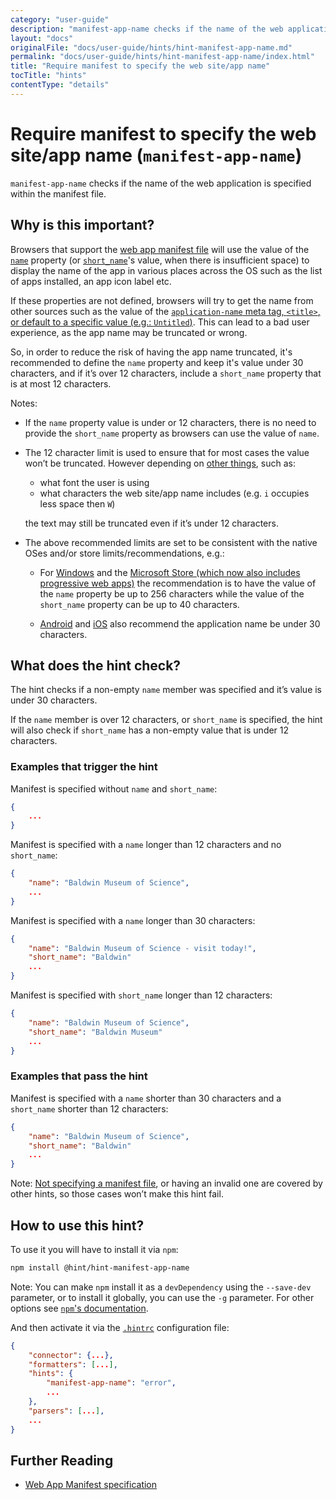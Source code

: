 ```yaml
---
category: "user-guide"
description: "manifest-app-name checks if the name of the web application isspecified within the manifest file."
layout: "docs"
originalFile: "docs/user-guide/hints/hint-manifest-app-name.md"
permalink: "docs/user-guide/hints/hint-manifest-app-name/index.html"
title: "Require manifest to specify the web site/app name"
tocTitle: "hints"
contentType: "details"
---
```

# Require manifest to specify the web site/app name (`manifest-app-name`)

`manifest-app-name` checks if the name of the web application is
specified within the manifest file.

## Why is this important?

Browsers that support the [web app manifest file][manifest spec] will
use the value of the [`name`][manifest name] property (or
[`short_name`][manifest short_name]'s value, when there is insufficient
space) to display the name of the app in various places across the OS
such as the list of apps installed, an app icon label etc.

If these properties are not defined, browsers will try to get the name
from other sources such as the value of the [`application-name` meta tag,
`<title>`, or default to a specific value (e.g.: `Untitled`)][manifest
metadata]. This can lead to a bad user experience, as the app name may
be truncated or wrong.

So, in order to reduce the risk of having the app name truncated, it's
recommended to define the `name` property and keep it's value under 30
characters, and if it’s over 12 characters, include a `short_name`
property that is at most 12 characters.

Notes:

* If the `name` property value is under or 12 characters, there is
  no need to provide the `short_name` property as browsers can use
  the value of `name`.

* The 12 character limit is used to ensure that for most cases the
  value won’t be truncated. However depending on [other
  things][webhint issue], such as:

  * what font the user is using
  * what characters the web site/app name includes (e.g. `i` occupies
    less space then `W`)

  the text may still be truncated even if it’s under 12 characters.

* The above recommended limits are set to be consistent with the native
  OSes and/or store limits/recommendations, e.g.:

  * For [Windows][windows] and the [Microsoft Store (which now also
    includes progressive web apps)][microsoft store] the recommendation
    is to have the value of the `name` property be up to 256 characters
    while the value of the `short_name` property can be up to 40 characters.

  * [Android][android] and [iOS][ios] also recommend the application
    name be under 30 characters.

## What does the hint check?

The hint checks if a non-empty `name` member was specified and it’s
value is under 30 characters.

If the `name` member is over 12 characters, or `short_name` is
specified, the hint will also check if `short_name` has a non-empty
value that is under 12 characters.

### Examples that **trigger** the hint

Manifest is specified without `name` and `short_name`:

```json
{
    ...
}
```

Manifest is specified with a `name` longer than 12 characters
and no `short_name`:

```json
{
    "name": "Baldwin Museum of Science",
    ...
}
```

Manifest is specified with a `name` longer than 30 characters:

```json
{
    "name": "Baldwin Museum of Science - visit today!",
    "short_name": "Baldwin"
    ...
}
```

Manifest is specified with `short_name` longer than 12 characters:

```json
{
    "name": "Baldwin Museum of Science",
    "short_name": "Baldwin Museum"
    ...
}
```

### Examples that **pass** the hint

Manifest is specified with a `name` shorter than 30 characters
and a `short_name` shorter than 12 characters:

```json
{
    "name": "Baldwin Museum of Science",
    "short_name": "Baldwin"
    ...
}
```

Note: [Not specifying a manifest file](manifest-exists.md), or having
an invalid one are covered by other hints, so those cases won’t make
this hint fail.

## How to use this hint?

To use it you will have to install it via `npm`:

```bash
npm install @hint/hint-manifest-app-name
```

Note: You can make `npm` install it as a `devDependency` using the
`--save-dev` parameter, or to install it globally, you can use the
`-g` parameter. For other options see [`npm`'s
documentation](https://docs.npmjs.com/cli/install).

And then activate it via the [`.hintrc`][hintrc] configuration file:

```json
{
    "connector": {...},
    "formatters": [...],
    "hints": {
        "manifest-app-name": "error",
        ...
    },
    "parsers": [...],
    ...
}
```

## Further Reading

* [Web App Manifest specification][manifest spec]

<!-- Link labels: -->

[android]: https://support.google.com/googleplay/android-developer/answer/113469?hl=en#store_listing
[ios]: https://developer.apple.com/app-store/product-page/
[manifest metadata]: https://w3c.github.io/manifest/#authority-of-the-manifest%27s-metadata
[manifest name]: https://w3c.github.io/manifest/#name-member
[manifest short_name]: https://w3c.github.io/manifest/#short_name-member
[manifest spec]: https://w3c.github.io/manifest/
[microsoft store]: https://www.windowscentral.com/first-batch-windows-10-progressive-web-apps-here
[webhint issue]: https://github.com/webhintio/hint/issues/136
[hintrc]: https://webhint.io/docs/user-guide/further-configuration/hintrc-formats/
[windows]: https://blogs.windows.com/msedgedev/2018/02/06/welcoming-progressive-web-apps-edge-windows-10/
